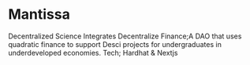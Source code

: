 # Mantissa
Decentralized Science Integrates Decentralize Finance;A DAO that uses quadratic finance to support Desci projects for undergraduates in underdeveloped economies.
Tech; Hardhat & Nextjs
